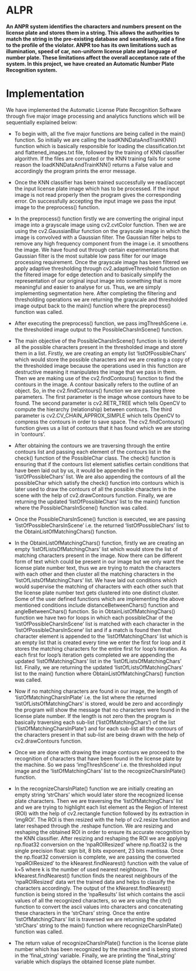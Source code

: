# ALPR

**An ANPR system identifies the characters and numbers present on the license plate and stores them in a string. This allows the authorities to match the string in the pre-existing database and seamlessly, add a fine to the profile of the violator. ANPR too has its own limitations such as illumination, speed of car, non-uniform license plate and language of number plate. These limitations affect the overall acceptance rate of the system. In this project, we have created an Automatic Number Plate Recognition system.**

# Implementation

We have implemented the Automatic License Plate Recognition Software through five major image processing and analytics functions which will be sequentially explained below:

* To begin with, all the five major functions are being called in the main() function. So initially we are calling the loadKNNDataAndTrainKNN() function which is basically responsible for loading the classification.txt and flattened_images.txt file, followed by the training of KNN classifier algorithm. If the files are corrupted or the KNN training fails for some reason the loadKNNDataAndTrainKNN() returns a False value and accordingly the program prints the error message.

* Once the KNN classifier has been trained successfully we read/accept the input license plate image which has to be processed. If the input image is not read properly then the program gives the corresponding error. On successfully accepting the input image we pass the input image to the preprocess() function. 

* In the preprocess() function firstly we are converting the original input image into a grayscale image using cv2.cvtColor function. Then we are using the cv2.GaussianBlur function on the grayscale image in which the image is convolved with a Gaussian filter. The Gaussian filter helps to remove any high frequency component from the image i.e. it smoothens the image. We have found out through certain experimentations that Gaussian filter is the most suitable low pass filter for our image processing requirement. Once the grayscale image has been filtered we apply adaptive thresholding through cv2.adaptiveThreshold function on the filtered image for edge detection and to basically simplify the representation of our original input image into something that is more meaningful and easier to analyse for us. Thus, we are simply implementing segmentation here. After completing the filtering and thresholding operations we are returning the grayscale and thresholded image output back to the main() function where the preprocess() function was called.

* After executing the preprocess() function, we pass imgThreshScene i.e. the thresholded image output to the PossibleCharsInScene() function.

* The main objective of the PossibleCharsInScene() function is to identify all the possible characters present in the thresholded image and store them in a list. Firstly, we are creating an empty list ‘listOfPossibleChars’ which would store the possible characters and we are creating a copy of the thresholded image because the operations used in this function are destructive meaning it manipulates the image that we pass in them. Then we are making use of the cv2.findContours() function to find the contours in the image. A contour basically refers to the outline of an object. So, in the cv2.findContours() function we are passing three parameters. The first parameter is the image whose contours have to be found. The second parameter is cv2.RETR_TREE which tells OpenCV to compute the hierarchy (relationship) between contours. The third parameter is cv2.CV_CHAIN_APPROX_SIMPLE which tells OpenCV to compress the contours in order to save space. The cv2.findContours() function gives us a list of contours that it has found which we are storing in ‘contours’. 

* After obtaining the contours we are traversing through the entire contours list and passing each element of the contours list in the check() function of the PossibleChar class. The check() function is ensuring that if the contours list element satisfies certain conditions that have been laid out by us, it would be appended in the ‘listOfPossibleChars’ list. We are also appending the contours of all the possibleChar which satisfy the check() function into contours which is later used to draw the contours of all the possible characters in the scene with the help of cv2.drawContours function. Finally, we are returning the updated ‘listOfPossibleChars’ list to the main() function where the PossibleCharsInScene() function was called.

* Once the PossibleCharsInScene() function is executed, we are passing ‘listOfPossibleCharsInScene’ i.e. the returned ‘listOfPossibleChars’ list to the ObtainListOfMatchingChars() function.

* In the ObtainListOfMatchingChars() function, firstly we are creating an empty ‘listOfListsOfMatchingChars’ list which would store the list of matching characters present in the image. Now there can be different form of text which could be present in our image but we only want the license plate number text, thus we are trying to match the characters with each other and then cluster all the matching characters in the ‘listOfListsOfMatchingChars’ list. We have laid out conditions which would supervise the matching of characters with each other such that the license plate number text gets clustered into one distinct cluster. Some of the user defined functions which are implementing the above mentioned conditions include distanceBetweenChars() function and angleBetweenChars() function. So in ObtainListOfMatchingChars() function  we have two for loops in which each possibleChar of the ‘listOfPossibleCharsInScene’ list is matched with each character in the ‘listOfPossibleCharsInScene’ list and if a match is found then that character element is appended to the ‘listOfMatchingChars’ list which is an empty list that is created every time we enter the first for loop and it stores the matching characters for the entire first for loop’s iteration. As each first for loop’s iteration gets completed we are appending the updated ‘listOfMatchingChars’ list in the ‘listOfListsOfMatchingChars’ list. Finally, we are returning the updated ‘listOfListsOfMatchingChars’ list to the main() function where ObtainListOfMatchingChars() function was called.

* Now if no matching characters are found in our image, the length of ‘listOfMatchingCharsInPlate’ i.e. the list where the returned ‘listOfListsOfMatchingChars’ is stored, would be zero and accordingly the program will show the message that no characters were found in the license plate number. If the length is not zero then the program is basically traversing each sub-list (‘listOfMatchingChars’) of the list (‘listOfMatchingCharsInPlate’) and for each sub-list all the contours of the characters present in that sub-list are being drawn with the help of cv2.drawContours function.

* Once we are done with drawing the image contours we proceed to the recognition of characters that have been found in the license plate by the machine. So we pass ‘imgThreshScene’ i.e. the thresholded input image and the ‘listOfMatchingChars’ list to the recognizeCharsInPlate() function. 

* In the recognizeCharsInPlate() function we are initially creating an empty string ‘strChars’ which would later store the recognized license plate characters. Then we are traversing the ‘listOfMatchingChars’ list and we are trying to highlight each list element as the Region of Interest (ROI) with the help of cv2.rectangle function followed by its extraction in ‘imgROI’. The ROI is then resized with the help of cv2.resize function and later reshaped through the .reshape function. We are resizing and reshaping the obtained ROI in order to ensure its accurate recognition by the KNN classifier. After resizing and reshaping the ROI we are applying np.float32 conversion on the ‘npaROIResized’ where np.float32 is the single precision float: sign bit, 8 bits exponent, 23 bits mantissa. Once the np.float32 conversion is complete, we are passing the converted ‘npaROIResized’ to the kNearest.findNearest() function with the value of k=5 where k is the number of used nearest neighbours. The kNearest.findNearest() function finds the nearest neighbours of the ‘npaROIResized’ data wrt the trained data and helps to classify the characters accordingly. The output of the kNearest.findNearest() function is being stored in the ‘npaResults’ list which contains the ascii values of all the recognized characters, so we are using the chr() function to convert the ascii values into characters and concatenating these characters in the ‘strChars’ string. Once the entire ‘listOfMatchingChars’ list is traversed we are returning the updated ‘strChars’ string to the main() function where recognizeCharsInPlate() function was called. 

* The return value of recognizeCharsInPlate() function is the license plate number which has been recognized by the machine and is being stored in the ‘final_string’ variable. Finally, we are printing the ‘final_string’ variable which displays the obtained license plate number.

